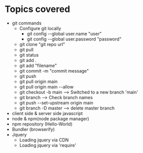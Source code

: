 # Topics covered

- git commands
    - Configure git locally
        - git config --global user.name "user"
        - git config --global user.password "password"
    - git clone "git repo url"
    - git pull
    - git status
    - git add .
    - git add "filename"
    - git commit -m "commit message"
    - git push
    - git pull origin main
    - git pull origin main --allow
    - git checkout -b main --> Switched to a new branch 'main'
    - git branch --> Check branch names
    -    git push --set-upstream origin main
    - git branch -D master --> delete master branch
- client side & server side javascript
- node & npm(node package manager)
- npm repository (Hello-World)
- Bundler (browserify)
- Jquery
    - Loading jquery via CDN
    - Loading jquery via 'require'
